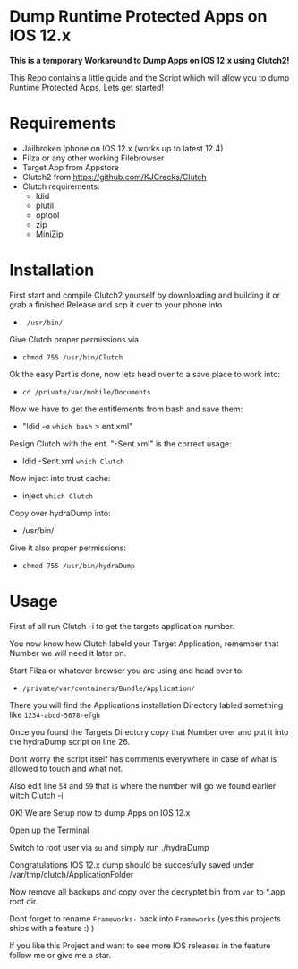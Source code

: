# Dump Runtime Protected Apps on IOS 12.x

<strong>This is a temporary Workaround to Dump Apps on IOS 12.x using Clutch2!</strong>

This Repo contains a little guide and the Script which will allow you to dump Runtime Protected Apps, Lets get started!

# Requirements

- Jailbroken Iphone on IOS 12.x (works up to latest 12.4)
- Filza or any other working Filebrowser
- Target App from Appstore
- Clutch2 from https://github.com/KJCracks/Clutch
- Clutch requirements:
  - ldid
  - plutil																																						
  - optool																																				
  - zip																																						
  - MiniZip

# Installation

First start and compile Clutch2 yourself by downloading and building it or grab a finished Release and scp it over to your phone into 
- ` /usr/bin/`

Give Clutch proper permissions via 
- `chmod 755 /usr/bin/Clutch`

Ok the easy Part is done, now lets head over to a save place to work into:
- `cd /private/var/mobile/Documents`

Now we have to get the entitlements from bash and save them:
- "ldid -e `which bash` > ent.xml"

Resign Clutch with the ent. "-Sent.xml" is the correct usage:
- ldid -Sent.xml `which Clutch`

Now inject into trust cache:
- inject `which Clutch`

Copy over hydraDump into:
- /usr/bin/

Give it also proper permissions:
- `chmod 755 /usr/bin/hydraDump`

# Usage

First of all run Clutch -i to get the targets application number.

You now know how Clutch labeld your Target Application, remember that Number we will need it later on.

Start Filza or whatever browser you are using and head over to: 
- `/private/var/containers/Bundle/Application/`

There you will find the Applications installation Directory labled something like `1234-abcd-5678-efgh`

Once you found the Targets Directory copy that Number over and put it into the hydraDump script on line 26.

Dont worry the script itself has comments everywhere in case of what is allowed to touch and what not.

Also edit line `54` and `59` that is where the number will go we found earlier witch Clutch -i

OK! We are Setup now to dump Apps on IOS 12.x

Open up the Terminal

Switch to root user via `su` and simply run ./hydraDump

Congratulations IOS 12.x dump should be succesfully saved under /var/tmp/clutch/ApplicationFolder

Now remove all backups and copy over the decryptet bin from `var` to *.app root dir.

Dont forget to rename `Frameworks-` back into `Frameworks` (yes this projects ships with a feature :) )

If you like this Project and want to see more IOS releases in the feature follow me or give me a star.

